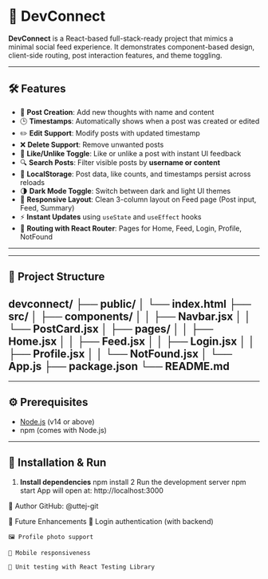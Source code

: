 # 🚀 DevConnect

**DevConnect** is a React-based full-stack-ready project that mimics a minimal social feed experience. It demonstrates component-based design, client-side routing, post interaction features, and theme toggling.

---

## 🛠️ Features

- 📝 **Post Creation**: Add new thoughts with name and content
- 🕒 **Timestamps**: Automatically shows when a post was created or edited
- ✏️ **Edit Support**: Modify posts with updated timestamp
- ❌ **Delete Support**: Remove unwanted posts
- 🤍 **Like/Unlike Toggle**: Like or unlike a post with instant UI feedback
- 🔍 **Search Posts**: Filter visible posts by **username or content**
- 💾 **LocalStorage**: Post data, like counts, and timestamps persist across reloads
- 🌗 **Dark Mode Toggle**: Switch between dark and light UI themes
- 📱 **Responsive Layout**: Clean 3-column layout on Feed page (Post input, Feed, Summary)
- ⚡ **Instant Updates** using `useState` and `useEffect` hooks
- 🧭 **Routing with React Router**: Pages for Home, Feed, Login, Profile, NotFound

---
---
## 📁 Project Structure

devconnect/
├── public/
│ └── index.html
├── src/
│ ├── components/
│ │ ├── Navbar.jsx
│ │ └── PostCard.jsx
│ ├── pages/
│ │ ├── Home.jsx
│ │ ├── Feed.jsx
│ │ ├── Login.jsx
│ │ ├── Profile.jsx
│ │ └── NotFound.jsx
│ └── App.js
├── package.json
└── README.md
---



---

## ⚙️ Prerequisites

- [Node.js](https://nodejs.org/) (v14 or above)
- npm (comes with Node.js)

---

## 🚀 Installation & Run

1. **Install dependencies**
        npm install
2   Run the development server
        npm start
    App will open at: http://localhost:3000


👤 Author
GitHub: @uttej-git



📌 Future Enhancements
    🔐 Login authentication (with backend)

    🖼️ Profile photo support

    📲 Mobile responsiveness

    🧪 Unit testing with React Testing Library